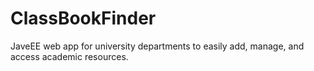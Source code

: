 # ClassBookFinder
JaveEE web app for university departments to easily add, manage, and access academic resources.

